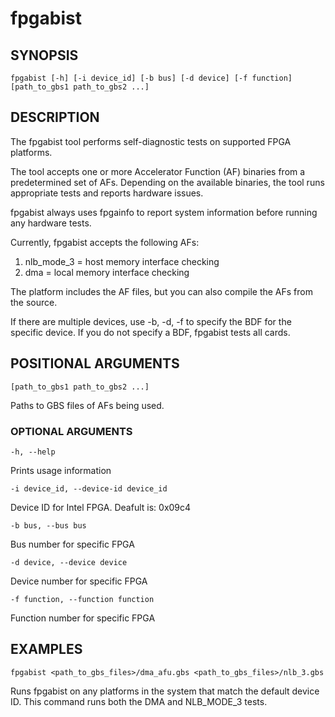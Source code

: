 # fpgabist #

## SYNOPSIS ##
```console
fpgabist [-h] [-i device_id] [-b bus] [-d device] [-f function] [path_to_gbs1 path_to_gbs2 ...]
```

## DESCRIPTION ##
The fpgabist tool performs self-diagnostic tests on supported FPGA platforms.

The tool accepts one or more Accelerator Function (AF) binaries from a predetermined set of AFs. Depending on the available binaries, 
the tool runs appropriate tests and reports hardware issues.

fpgabist always uses fpgainfo to report system information before running any hardware tests.

Currently, fpgabist accepts the following AFs:
   1. nlb_mode_3 = host memory interface checking
   2. dma = local memory interface checking

The platform includes the AF files, but you can also compile the AFs from the source. 

If there are multiple devices, use -b, -d, -f to specify the BDF for the specific device. If you do not specify a BDF, fpgabist tests all cards.

## POSITIONAL ARGUMENTS ##
`[path_to_gbs1 path_to_gbs2 ...]`

   Paths to GBS files of AFs being used.

### OPTIONAL ARGUMENTS ##
`-h, --help`

   Prints usage information

`-i device_id, --device-id device_id`

   Device ID for Intel FPGA. Deafult is: 0x09c4

`-b bus, --bus bus`

   Bus number for specific FPGA

`-d device, --device device`

   Device number for specific FPGA

`-f function, --function function`

   Function number for specific FPGA

## EXAMPLES ##

`fpgabist <path_to_gbs_files>/dma_afu.gbs <path_to_gbs_files>/nlb_3.gbs`

 Runs fpgabist on any platforms in the system that match the default device ID. This command runs both the DMA and NLB_MODE_3 tests.

   
